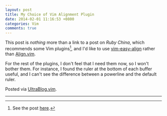 ```yaml
---
layout: post
title: My Choice of Vim Alignment Plugin
date: 2014-02-01 11:16:53 +0800
categories: Vim
comments: true
---
```


This post is *nothing* more than a link to a post on *Ruby China*,
which recommends some Vim plugins[^src], and I'd like to use
[vim-easy-align] rather than [Align.vim].

For the rest of the plugins, I don't feel that I need them now, so I
won't bother them. For instance, I found the ruler at the bottom of
each buffer useful, and I can't see the difference between a powerline
and the default ruler.

Posted via [UltraBlog.vim].

---
[^src]: See the post [here][src].

[src]: https://ruby-china.org/topics/13350
[vim-easy-align]: https://github.com/junegunn/vim-easy-align "vim-easy-align"
[Align.vim]: http://www.drchip.org/astronaut/vim/align.html "Align.vim"
[UltraBlog.vim]: http://0x3f.org/blog/ultrablog-as-an-ultimate-vim-blogging-plugin/
